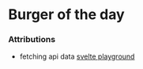 # Burger of the day

### Attributions

- fetching api data [svelte playground](https://svelte.dev/playground/70e61d6cc91345cdaca2db9b7077a941?version=5.12.0)
